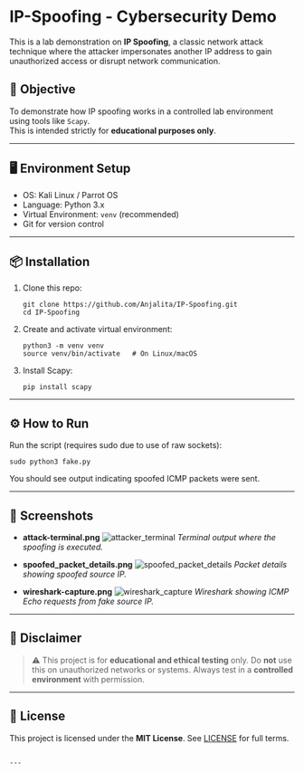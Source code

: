 
# IP-Spoofing - Cybersecurity Demo

This is a lab demonstration on **IP Spoofing**, a classic network attack technique where the attacker impersonates another IP address to gain unauthorized access or disrupt network communication.

## 🧪 Objective

To demonstrate how IP spoofing works in a controlled lab environment using tools like `Scapy`.  
This is intended strictly for **educational purposes only**.

---

## 🖥️ Environment Setup

- OS: Kali Linux / Parrot OS
- Language: Python 3.x
- Virtual Environment: `venv` (recommended)
- Git for version control

---

## 📦 Installation

1. Clone this repo:
   
   ```
   git clone https://github.com/Anjalita/IP-Spoofing.git
   cd IP-Spoofing
    ```

2. Create and activate virtual environment:

   ```
   python3 -m venv venv
   source venv/bin/activate   # On Linux/macOS
   ```

3. Install Scapy:

   ```
   pip install scapy
   ```

---

## ⚙️ How to Run

Run the script (requires sudo due to use of raw sockets):

```
sudo python3 fake.py
```

You should see output indicating spoofed ICMP packets were sent.

---

## 📸 Screenshots

* **attack-terminal.png**
  ![attacker\_terminal](https://github.com/user-attachments/assets/a9c893d1-c9e5-4e60-a713-a175ebc964c3)
  *Terminal output where the spoofing is executed.*

* **spoofed\_packet\_details.png**
  ![spoofed\_packet\_details](https://github.com/user-attachments/assets/06931ec5-d13c-476f-a18a-6f5e1324b0d8)
  *Packet details showing spoofed source IP.*

* **wireshark-capture.png**
  ![wireshark\_capture](https://github.com/user-attachments/assets/be75c353-971d-4f5e-a2f2-e95652683a3a)
  *Wireshark showing ICMP Echo requests from fake source IP.*

---


## 🛑 Disclaimer

> ⚠️ This project is for **educational and ethical testing** only.
> Do **not** use this on unauthorized networks or systems.
> Always test in a **controlled environment** with permission.

---

## 📄 License

This project is licensed under the **MIT License**. See [LICENSE](LICENSE) for full terms.

```

---


```
